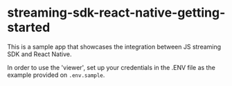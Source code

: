 # streaming-sdk-react-native-getting-started
This is a sample app that showcases the integration between JS streaming SDK and React Native.

In order to use the 'viewer', set up your credentials in the .ENV file as the example provided on `.env.sample`.
